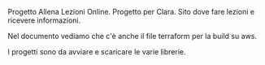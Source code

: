 Progetto Allena Lezioni Online.
Progetto per Clara.
Sito dove fare lezioni e ricevere informazioni. 

Nel documento vediamo che c'è anche il file terraform per la build su aws.

I progetti sono da avviare e scaricare le varie librerie.
